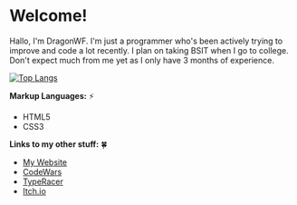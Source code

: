 # Welcome!

Hallo, I'm DragonWF. I'm just a programmer who's been actively trying to improve and code a lot recently. I plan on taking BSIT when I go to college. Don't expect much from me yet as I only have 3 months of experience.

[![Top Langs](https://github-readme-stats.vercel.app/api/top-langs/?username=DragunWF&langs_count=8)](https://github.com/anuraghazra/github-readme-stats)

**Markup Languages:** ⚡
- HTML5
- CSS3

**Links to my other stuff:** 🍀
- [My Website](https://dragonwf.netlify.app/)
- [CodeWars](https://www.codewars.com/users/DragonWF)
- [TypeRacer](https://data.typeracer.com/pit/profile?user=dragonwf)
- [Itch.io](https://dragonwf.itch.io/)
